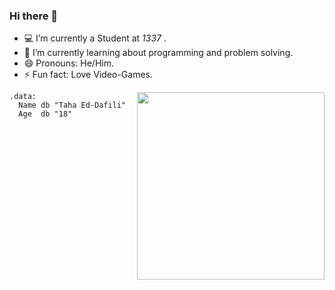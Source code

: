 ### Hi there 👋

- :computer: I’m currently a Student at *1337* .
- 🌱 I’m currently learning about programming and problem solving.
- 😄 Pronouns: He/Him.
- ⚡ Fun fact: Love Video-Games.

<img align="right" width="300" loop=infinite src="https://i.pinimg.com/originals/0d/a6/4d/0da64de3412bc0ed15d487acea39ad7b.gif"/>

```assembly
.data:
  Name db "Taha Ed-Dafili"
  Age  db "18"
```

